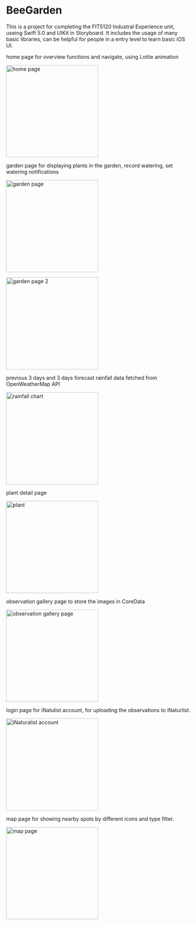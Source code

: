 # BeeGarden

This is a project for completing the FIT5120 Industral Experience unit, useing Swift 5.0 and UIKit in Storyboard.
It includes the usage of many basic libraries, can be helpful for people in a entry level to learn basic iOS UI.

home page for overview functions and navigate, using Lottie animation

<img src= "./readmeRes/home.png"
alt= "home page"
width= "250"
/>

garden page for displaying plants in the garden, record watering, set watering notifications

<img src= "./readmeRes/garden.png"
alt= "garden page"
width= "250"
/>
 
  
<img src= "./readmeRes/garden2.png"
alt= "garden page 2"
width= "250"
/>
  
previous 3 days and 3 days forecast rainfall data fetched from OpenWeatherMap API

<img src= "./readmeRes/rainchart.png"
alt= "rainfall chart"
width= "250"
/>

plant detail page

<img src= "./readmeRes/plant.png"
alt= "plant"
width= "250"
/>

observation gallery page to store the images in CoreData

<img src= "./readmeRes/gallery.png"
alt= "observation gallery page"
width= "250"
/>

login page for iNatulist account, for uploading the observations to iNaturlist.

<img src= "./readmeRes/iNaturalist.png"
alt= "iNaturalist account"
width= "250"
/>

map page for showing nearby spots by different icons and type filter.

<img src= "./readmeRes/map.png"
alt= "map page"
width= "250"
/>
